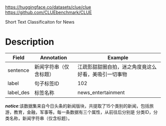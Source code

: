 https://huggingface.co/datasets/clue/clue
https://github.com/CLUEbenchmark/CLUE

 Short Text Classificaiton for News

# Description
| Field     | Annotation  | Example                    |
| --------- | ----------- | -------------------------- |
| sentence  | 新闻字符串（仅含标题） | 江疏影甜甜圈自拍，迷之角度竟这么好看，美吸引一切事物 |
| label     | 句子标签ID      | 102                        |
| label_des | 标签名称        | news_entertainment         |
***notice***:该数据集来自今日头条的新闻版块，共提取了15个类别的新闻，包括旅游，教育，金融，军事等。每一条数据有三个属性，从前往后分别是 分类ID，分类名称，新闻字符串（仅含标题）。